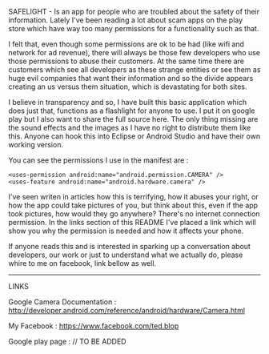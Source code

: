 SAFELIGHT - Is an app for people who are troubled about the safety of their information.
Lately I've been reading a lot about scam apps on the play store which have way too many permissions for a functionality such as that.

I felt that, even though some permissions are ok to be had (like wifi and network for ad revenue), there will always be those few developers who use those permissions to abuse their customers.
At the same time there are customers which see all developers as these strange entities or see them as huge evil companies that want their information and so the divide appears creating an us versus them situation, which is devastating for both sites.

I believe in transparency and so, I have built this basic application which does just that, functions as a flashlight for anyone to use. I put it on google play but I also want to share the full source here. The only thing missing are the sound effects and the images as I have no right to distribute them like this. 
Anyone can hook this into Eclipse or Android Studio and have their own working version. 

You can see the permissions I use in the manifest are :

    <uses-permission android:name="android.permission.CAMERA" />
    <uses-feature android:name="android.hardware.camera" />

I've seen writen in articles how this is terrifying, how it abuses your right, or how the app could take pictures of you, but think
about this, even if the app took pictures, how would they go anywhere? There's no internet connection permission. 
In the links section of this README I've placed a link which will show you why the permission is needed and how it affects your phone.

If anyone reads this and is interested in sparking up a conversation about developers, our work or just to understand what we actually do,
please whire to me on facebook, link bellow as well.



--------------------------------------------------------------------------------------------------------------------------------
LINKS 

Google Camera Documentation : http://developer.android.com/reference/android/hardware/Camera.html

My Facebook : https://www.facebook.com/ted.blop

Google play page : // TO BE ADDED
